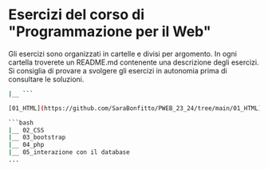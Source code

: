 # Esercizi del corso di "Programmazione per il Web"
Gli esercizi sono organizzati in cartelle e divisi per argomento. 
In ogni cartella troverete un README.md contenente una descrizione degli esercizi.
Si consiglia di provare a svolgere gli esercizi in autonomia prima di consultare le soluzioni.
```bash
|__ ```

[01_HTML](https://github.com/SaraBonfitto/PWEB_23_24/tree/main/01_HTML)

```bash          
|__ 02_CSS			
|__ 03_bootstrap
|__ 04_php
|__ 05_interazione con il database
...
```
